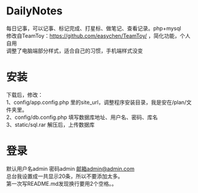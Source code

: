 # DailyNotes
 每日记事，可以记事、标记完成、打星标、做笔记、查看记录。php+mysql  
 修改自TeamToy：https://github.com/easychen/TeamToy/ ，简化功能，个人自用  
 调整了电脑端部分样式，适合自己的习惯，手机端样式没变  
# 安装
 下载后，修改：  
 1、config/app.config.php 里的site_url，调整程序安装目录，我是安在/plan/文件夹里。  
 2、config/db.config.php 填写数据库地址、用户名、密码、库名  
 3、static/sql.rar 解压后，上传数据库  
# 登录
 默认用户名admin 密码admin 邮箱admin@admin.com    
 总台我设置成一共显示20条，所以不要添加太多。  
 第一次写README.md发现换行要用2个空格。。
